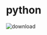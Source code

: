 # python
![download](https://github.com/srija1008/python/assets/110597281/b0746697-ae43-4aa9-a951-70ed1a1b35da)
